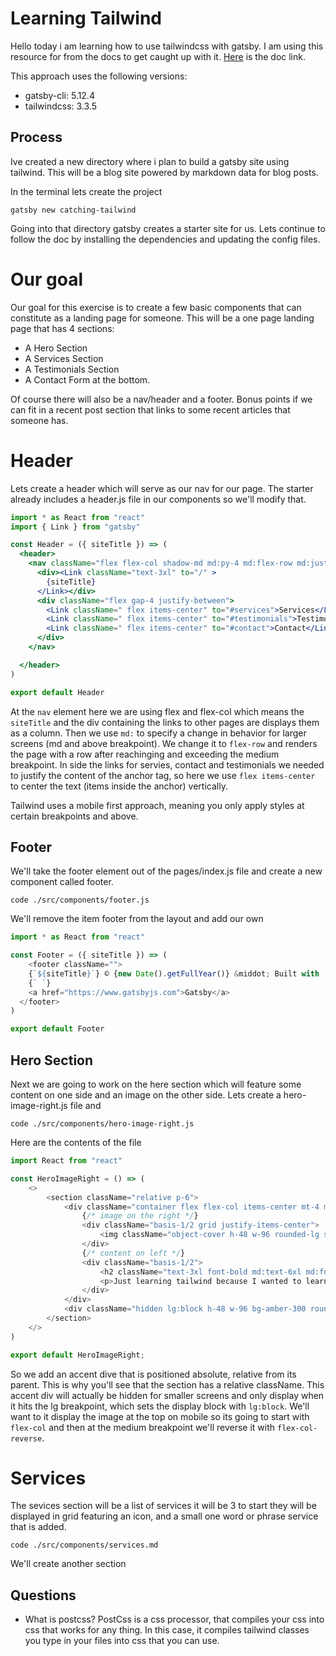 # Learning Tailwind
Hello today i am learning how to use tailwindcss with gatsby. I am using this resource for from the docs to get caught up with it. [Here](https://tailwindcss.com/docs/guides/gatsby) is the doc link.

This approach uses the following versions:
- gatsby-cli: 5.12.4
- tailwindcss: 3.3.5

## Process
Ive created a new directory where i plan to build a gatsby site using tailwind. This will be a blog site powered by markdown data for blog posts.

In the terminal lets create the project

```shell
gatsby new catching-tailwind
```

Going into that directory gatsby creates a starter site for us. Lets continue to follow the doc by installing the dependencies and updating the config files.

# Our goal
Our goal for this exercise is to create a few basic components that can constitute as a landing page for someone. This will be a one page landing page that has 4 sections:

- A Hero Section
- A Services Section
- A Testimonials Section
- A Contact Form at the bottom.

Of course there will also be a nav/header and a footer. Bonus points if we can fit in a recent post section that links to some recent articles that someone has.

# Header
Lets create a header which will serve as our nav for our page. The starter already includes a header.js file in our components so we'll modify that.

```jsx
import * as React from "react"
import { Link } from "gatsby"

const Header = ({ siteTitle }) => (
  <header>
    <nav className="flex flex-col shadow-md md:py-4 md:flex-row md:justify-between">
      <div><Link className="text-3xl" to="/" >
        {siteTitle}
      </Link></div>
      <div className="flex gap-4 justify-between">
        <Link className=" flex items-center" to="#services">Services</Link>
        <Link className=" flex items-center" to="#testimonials">Testimonials</Link>
        <Link className=" flex items-center" to="#contact">Contact</Link>
      </div>
    </nav>

  </header>
)

export default Header

```
At the `nav` element here we are using flex and flex-col which means the `siteTitle` and the div containing the links to other pages are displays them as a column. Then we use `md:` to specify a change in behavior for larger screens (md and above breakpoint). We change it to `flex-row` and renders the page with a row after reachinging and exceeding the medium breakpoint. In side the links for servies, contact and testimonials we needed to justify the content of the anchor tag, so here we use `flex items-center` to center the text (items inside the anchor) vertically.

Tailwind uses a mobile first approach, meaning you only apply styles at certain breakpoints and above.

## Footer
We'll take the footer element out of the pages/index.js file and create a new component called footer.

```shell
code ./src/components/footer.js
```
We'll remove the item footer from the layout and add our own
```js
import * as React from "react"

const Footer = ({ siteTitle }) => (
    <footer className="">
    {`${siteTitle}`} © {new Date().getFullYear()} &middot; Built with
    {` `}
    <a href="https://www.gatsbyjs.com">Gatsby</a>
  </footer>
)

export default Footer

```

## Hero Section
Next we are going to work on the here section which will feature some content on one side and an image on the other side. Lets create a hero-image-right.js file and 

```shell
code ./src/components/hero-image-right.js
```

Here are the contents of the file

```js
import React from "react"

const HeroImageRight = () => (
    <>
        <section className="relative p-6">
            <div className="container flex flex-col items-center mt-4 md:mt-6 lg:mt-12 mx-auto md:flex-row-reverse ">
                {/* image on the right */}
                <div className="basis-1/2 grid justify-items-center">
                    <img className="object-cover h-48 w-96 rounded-lg shadow-md" src="https://images.unsplash.com/photo-1444962668425-360f59fa2c24?q=80&w=1000&auto=format&fit=crop&ixlib=rb-4.0.3&ixid=M3wxMjA3fDB8MHxwaG90by1wYWdlfHx8fGVufDB8fHx8fA%3D%3D"></img>
                </div>
                {/* content on left */}
                <div className="basis-1/2">
                    <h2 className="text-3xl font-bold md:text-6xl md:font-extrabold">Learning <span className="text-amber-300">Tailwind</span></h2>
                    <p>Just learning tailwind because I wanted to learn more about UI frameworks and make good looking landing pages using gatsby. Building up projects is how I best learn. How about you? Tag me @juanjuanzero and let me know!</p>
                </div>
            </div>
            <div className="hidden lg:block h-48 w-96 bg-amber-300 rounded-full absolute -right-0.5 -bottom-5 -z-10"></div>
        </section>
    </>
)

export default HeroImageRight;
```

So we add an accent dive that is positioned absolute, relative from its parent. This is why you'll see that the section has a relative className. This accent div will actually be hidden for smaller screens and only display when it hits the lg breakpoint, which sets the display block with `lg:block`. We'll want to it display the image at the top on mobile so its going to start with `flex-col` and then at the medium breakpoint we'll reverse it with `flex-col-reverse`.

# Services
The sevices section will be a list of services it will be 3 to start they will be displayed in grid featuring an icon, and a small one word or phrase service that is added. 

```shell
code ./src/components/services.md
```

We'll create another section

## Questions
- What is postcss?
PostCss is a css processor, that compiles your css into css that works for any thing. In this case, it compiles tailwind classes you type in your files into css that you can use.